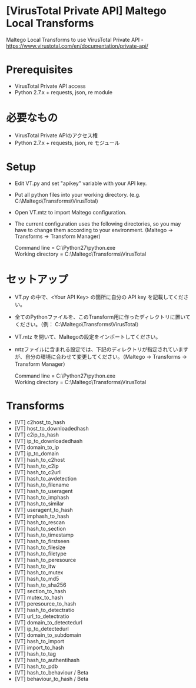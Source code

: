 # [VirusTotal Private API] Maltego Local Transforms
Maltego Local Transforms to use VirusTotal Private API - https://www.virustotal.com/en/documentation/private-api/

# Prerequisites
- VirusTotal Private API access
- Python 2.7.x + requests, json, re module

# 必要なもの
- VirusTotal Private APIのアクセス権
- Python 2.7.x + requests, json, re モジュール

# Setup
- Edit VT.py and set "apikey" variable with your API key.  
- Put all python files into your working directory. (e.g. C:\Maltego\Transforms\VirusTotal)  
- Open VT.mtz to import Maltego configuration.  
- The current configuration uses the following directories, so you may have to change them according to your environment. (Maltego -> Transforms -> Transform Manager)  

  Command line = C:\Python27\python.exe  
  Working directory = C:\Maltego\Transforms\VirusTotal

# セットアップ
- VT.py の中で、\<Your API Key\> の箇所に自分の API key を記載してください。
- 全てのPythonファイルを、このTransform用に作ったディレクトリに置いてください。（例： C:\Maltego\Transforms\VirusTotal）
- VT.mtz を開いて、Maltegoの設定をインポートしてください。
- mtzファイルに含まれる設定では、下記のディレクトリが指定されていますが、自分の環境に合わせて変更してください。（Maltego -> Transforms -> Transform Manager）

  Command line = C:\Python27\python.exe  
  Working directory = C:\Maltego\Transforms\VirusTotal

# Transforms
- [VT] c2host_to_hash
- [VT] host_to_downloadedhash
- [VT] c2ip_to_hash
- [VT] ip_to_downloadedhash
- [VT] domain_to_ip
- [VT] ip_to_domain
- [VT] hash_to_c2host
- [VT] hash_to_c2ip
- [VT] hash_to_c2url
- [VT] hash_to_avdetection
- [VT] hash_to_filename
- [VT] hash_to_useragent
- [VT] hash_to_imphash
- [VT] hash_to_similar
- [VT] useragent_to_hash
- [VT] imphash_to_hash
- [VT] hash_to_rescan
- [VT] hash_to_section
- [VT] hash_to_timestamp
- [VT] hash_to_firstseen
- [VT] hash_to_filesize
- [VT] hash_to_filetype
- [VT] hash_to_peresource
- [VT] hash_to_itw
- [VT] hash_to_mutex
- [VT] hash_to_md5
- [VT] hash_to_sha256
- [VT] section_to_hash
- [VT] mutex_to_hash
- [VT] peresource_to_hash
- [VT] hash_to_detectratio
- [VT] url_to_detectratio
- [VT] domain_to_detectedurl
- [VT] ip_to_detectedurl
- [VT] domain_to_subdomain
- [VT] hash_to_import
- [VT] import_to_hash
- [VT] hash_to_tag
- [VT] hash_to_authentihash
- [VT] hash_to_pdb
- [VT] hash_to_behaviour / Beta
- [VT] behaviour_to_hash / Beta
